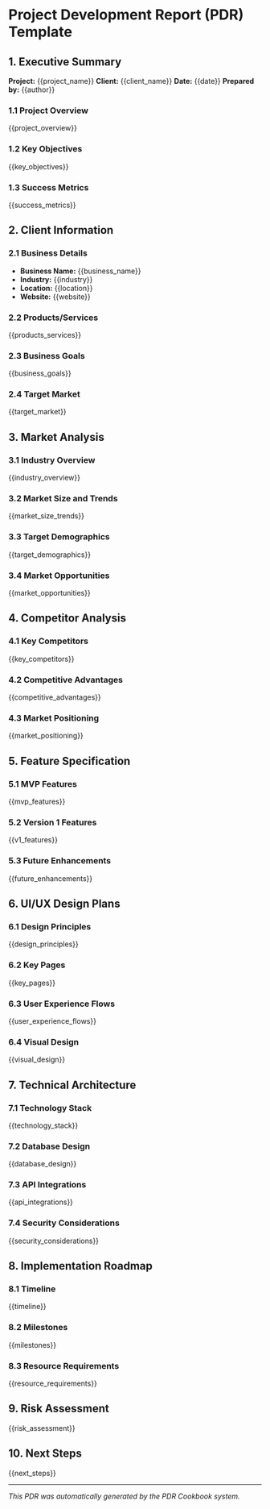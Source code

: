 # Project Development Report (PDR) Template

## 1. Executive Summary
**Project:** {{project_name}}
**Client:** {{client_name}}
**Date:** {{date}}
**Prepared by:** {{author}}

### 1.1 Project Overview
{{project_overview}}

### 1.2 Key Objectives
{{key_objectives}}

### 1.3 Success Metrics
{{success_metrics}}

## 2. Client Information
### 2.1 Business Details
- **Business Name:** {{business_name}}
- **Industry:** {{industry}}
- **Location:** {{location}}
- **Website:** {{website}}

### 2.2 Products/Services
{{products_services}}

### 2.3 Business Goals
{{business_goals}}

### 2.4 Target Market
{{target_market}}

## 3. Market Analysis
### 3.1 Industry Overview
{{industry_overview}}

### 3.2 Market Size and Trends
{{market_size_trends}}

### 3.3 Target Demographics
{{target_demographics}}

### 3.4 Market Opportunities
{{market_opportunities}}

## 4. Competitor Analysis
### 4.1 Key Competitors
{{key_competitors}}

### 4.2 Competitive Advantages
{{competitive_advantages}}

### 4.3 Market Positioning
{{market_positioning}}

## 5. Feature Specification
### 5.1 MVP Features
{{mvp_features}}

### 5.2 Version 1 Features
{{v1_features}}

### 5.3 Future Enhancements
{{future_enhancements}}

## 6. UI/UX Design Plans
### 6.1 Design Principles
{{design_principles}}

### 6.2 Key Pages
{{key_pages}}

### 6.3 User Experience Flows
{{user_experience_flows}}

### 6.4 Visual Design
{{visual_design}}

## 7. Technical Architecture
### 7.1 Technology Stack
{{technology_stack}}

### 7.2 Database Design
{{database_design}}

### 7.3 API Integrations
{{api_integrations}}

### 7.4 Security Considerations
{{security_considerations}}

## 8. Implementation Roadmap
### 8.1 Timeline
{{timeline}}

### 8.2 Milestones
{{milestones}}

### 8.3 Resource Requirements
{{resource_requirements}}

## 9. Risk Assessment
{{risk_assessment}}

## 10. Next Steps
{{next_steps}}

---
*This PDR was automatically generated by the PDR Cookbook system.*